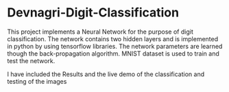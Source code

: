 # Devnagri-Digit-Classification


This project implements a Neural Network for the purpose of digit classification. 
The network contains two hidden layers and is implemented in python by using tensorflow libraries. 
The network parameters are learned though the back-propagation algorithm. MNIST dataset is used to train and test the network. 


I have included the Results and the live demo of the classification and testing of the images
